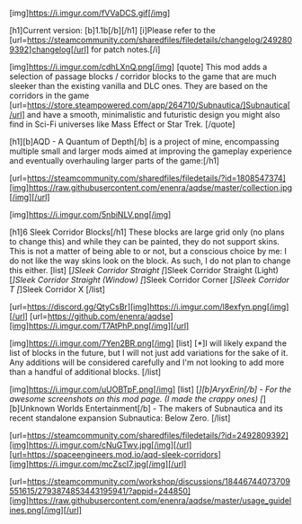 [img]https://i.imgur.com/fVVaDCS.gif[/img]

[h1]Current version: [b]1.1b[/b][/h1]
[i]Please refer to the [url=https://steamcommunity.com/sharedfiles/filedetails/changelog/2492809392]changelog[/url] for patch notes.[/i]

[img]https://i.imgur.com/cdhLXnQ.png[/img]
[quote]
This mod adds a selection of passage blocks / corridor blocks to the game that are much sleeker than the existing vanilla and DLC ones. They are based on the corridors in the game [url=https://store.steampowered.com/app/264710/Subnautica/]Subnautica[/url] and have a smooth, minimalistic and futuristic design you might also find in Sci-Fi universes like Mass Effect or Star Trek.
[/quote]

[h1][b]AQD - A Quantum of Depth[/b] is a project of mine, encompassing multiple small and larger mods aimed at improving the gameplay experience and eventually overhauling larger parts of the game:[/h1]

[url=https://steamcommunity.com/sharedfiles/filedetails/?id=1808547374][img]https://raw.githubusercontent.com/enenra/aqdse/master/collection.jpg[/img][/url]

[img]https://i.imgur.com/5nbiNLV.png[/img]

[h1]6 Sleek Corridor Blocks[/h1]
These blocks are large grid only (no plans to change this) and while they can be painted, they do not support skins. This is not a matter of being able to or not, but a conscious choice by me: I do not like the way skins look on the block. As such, I do not plan to change this either.
[list]
[*]Sleek Corridor Straight
[*]Sleek Corridor Straight (Light)
[*]Sleek Corridor Straight (Window)
[*]Sleek Corridor Corner
[*]Sleek Corridor T
[*]Sleek Corridor X
[/list]

[url=https://discord.gg/QtyCsBr][img]https://i.imgur.com/l8exfyn.png[/img][/url]
[url=https://github.com/enenra/aqdse][img]https://i.imgur.com/T7AtPhP.png[/img][/url]

[img]https://i.imgur.com/7Yen2BR.png[/img]
[list]
[*]I will likely expand the list of blocks in the future, but I will not just add variations for the sake of it. Any additions will be considered carefully and I'm not looking to add more than a handful of additional blocks.
[/list]

[img]https://i.imgur.com/uUOBTpF.png[/img]
[list]
[*][b]AryxErin[/b] - For the awesome screenshots on this mod page. (I made the crappy ones)
[*][b]Unknown Worlds Entertainment[/b] - The makers of Subnautica and its recent standalone expansion Subnautica: Below Zero.
[/list]

[url=https://steamcommunity.com/sharedfiles/filedetails/?id=2492809392][img]https://i.imgur.com/cNuGTwv.jpg[/img][/url][url=https://spaceengineers.mod.io/aqd-sleek-corridors][img]https://i.imgur.com/mcZscI7.jpg[/img][/url]

[url=https://steamcommunity.com/workshop/discussions/18446744073709551615/2793874853443195941/?appid=244850][img]https://raw.githubusercontent.com/enenra/aqdse/master/usage_guidelines.png[/img][/url]